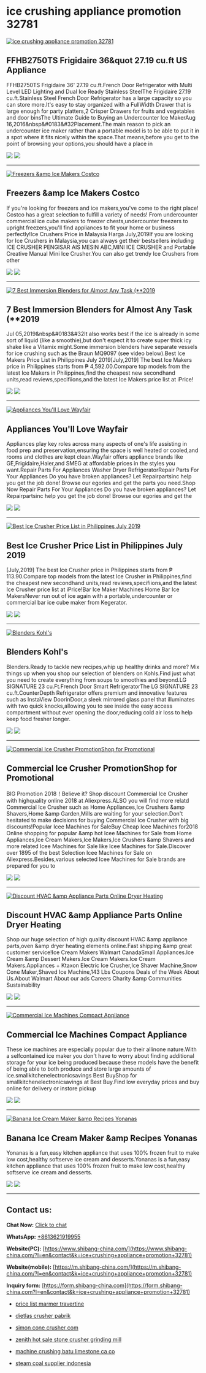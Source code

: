 # ice crushing appliance promotion 32781

<a href="https://swt.shibang-china.com/?l=en&img&k=ice+crushing+appliance+promotion+32781" target="_blank">![ice crushing appliance promotion 32781](http://static.shibang-china.com/all-800x300/944.jpg)</a>

## FFHB2750TS Frigidaire 36&quot 27.19 cu.ft US Appliance
FFHB2750TS Frigidaire 36' 27.19 cu.ft.French Door Refrigerator with Multi Level LED Lighting and Dual Ice Ready Stainless SteelThe Frigidaire 27.19 cu.ft.Stainless Steel French Door Refrigerator has a large capacity so you can store more.It's easy to stay organized with a FullWidth Drawer that is large enough for party platters,2 Crisper Drawers for fruits and vegetables and door binsThe Ultimate Guide to Buying an Undercounter Ice MakerAug 16,2016&nbsp&#0183&#32Placement.The main reason to pick an undercounter ice maker rather than a portable model is to be able to put it in a spot where it fits nicely within the space.That means,before you get to the point of browsing your options,you should have a place in


<a href="https://whatsapp.shibangsoft.com/WhatsApp.php" target="_blank" title="WhatsApp">![](http://static.shibang-china.com/icon/whatsapp.png)</a> <a href="https://swt.shibang-china.com/?l=en&icon&k=ice+crushing+appliance+promotion+32781" target="_blank">![](http://static.shibang-china.com/icon/chat-en.png)</a>

---

<a href="https://swt.shibang-china.com/?l=en&img&k=ice+crushing+appliance+promotion+32781" target="_blank">![Freezers &amp Ice Makers Costco](http://static.shibang-china.com/all-800x300/693.jpg)</a>

## Freezers &amp Ice Makers Costco
If you're looking for freezers and ice makers,you've come to the right place! Costco has a great selection to fulfill a variety of needs! From undercounter commercial ice cube makers to freezer chests,undercounter freezers to upright freezers,you'll find appliances to fit your home or business perfectly!Ice Crushers Price in Malaysia Harga July,2019If you are looking for Ice Crushers in Malaysia,you can always get their bestsellers including ICE CRUSHER PENGISAR AIS MESIN ABC,MINI ICE CRUSHER and Portable Creative Manual Mini Ice Crusher.You can also get trendy Ice Crushers from other


<a href="https://whatsapp.shibangsoft.com/WhatsApp.php" target="_blank" title="WhatsApp">![](http://static.shibang-china.com/icon/whatsapp.png)</a> <a href="https://swt.shibang-china.com/?l=en&icon&k=ice+crushing+appliance+promotion+32781" target="_blank">![](http://static.shibang-china.com/icon/chat-en.png)</a>

---

<a href="https://swt.shibang-china.com/?l=en&img&k=ice+crushing+appliance+promotion+32781" target="_blank">![7 Best Immersion Blenders for Almost Any Task (**2019](http://static.shibang-china.com/all-800x300/195.jpg)</a>

## 7 Best Immersion Blenders for Almost Any Task (**2019
Jul 05,2019&nbsp&#0183&#32It also works best if the ice is already in some sort of liquid (like a smoothie),but don't expect it to create super thick icy shake like a Vitamix might.Some immersion blenders have separate vessels for ice crushing such as the Braun MQ9097 (see video below).Best Ice Makers Price List in Philippines July 2019[July,2019] The best Ice Makers price in Philippines starts from ₱ 4,592.00.Compare top models from the latest Ice Makers in Philippines,find the cheapest new secondhand units,read reviews,specifiions,and the latest Ice Makers price list at iPrice!


<a href="https://whatsapp.shibangsoft.com/WhatsApp.php" target="_blank" title="WhatsApp">![](http://static.shibang-china.com/icon/whatsapp.png)</a> <a href="https://swt.shibang-china.com/?l=en&icon&k=ice+crushing+appliance+promotion+32781" target="_blank">![](http://static.shibang-china.com/icon/chat-en.png)</a>

---

<a href="https://swt.shibang-china.com/?l=en&img&k=ice+crushing+appliance+promotion+32781" target="_blank">![Appliances You'll Love Wayfair](http://static.shibang-china.com/all-800x300/624.jpg)</a>

## Appliances You'll Love Wayfair
Appliances play key roles across many aspects of one's life assisting in food prep and preservation,ensuring the space is well heated or cooled,and rooms and clothes are kept clean.Wayfair offers appliance brands like GE,Frigidaire,Haier,and SMEG at affordable prices in the styles you want.Repair Parts For Appliances Washer Dryer RefrigeratorRepair Parts For Your Appliances Do you have broken appliances? Let Repairpartsinc help you get the job done! Browse our egories and get the parts you need.Shop Now Repair Parts For Your Appliances Do you have broken appliances? Let Repairpartsinc help you get the job done! Browse our egories and get the


<a href="https://whatsapp.shibangsoft.com/WhatsApp.php" target="_blank" title="WhatsApp">![](http://static.shibang-china.com/icon/whatsapp.png)</a> <a href="https://swt.shibang-china.com/?l=en&icon&k=ice+crushing+appliance+promotion+32781" target="_blank">![](http://static.shibang-china.com/icon/chat-en.png)</a>

---

<a href="https://swt.shibang-china.com/?l=en&img&k=ice+crushing+appliance+promotion+32781" target="_blank">![Best Ice Crusher Price List in Philippines July 2019](http://static.shibang-china.com/all-800x300/1449.jpg)</a>

## Best Ice Crusher Price List in Philippines July 2019
[July,2019] The best Ice Crusher price in Philippines starts from ₱ 113.90.Compare top models from the latest Ice Crusher in Philippines,find the cheapest new secondhand units,read reviews,specifiions,and the latest Ice Crusher price list at iPrice!Bar Ice Maker Machines Home Bar Ice MakersNever run out of ice again with a portable,undercounter or commercial bar ice cube maker from Kegerator.


<a href="https://whatsapp.shibangsoft.com/WhatsApp.php" target="_blank" title="WhatsApp">![](http://static.shibang-china.com/icon/whatsapp.png)</a> <a href="https://swt.shibang-china.com/?l=en&icon&k=ice+crushing+appliance+promotion+32781" target="_blank">![](http://static.shibang-china.com/icon/chat-en.png)</a>

---

<a href="https://swt.shibang-china.com/?l=en&img&k=ice+crushing+appliance+promotion+32781" target="_blank">![Blenders Kohl's](http://static.shibang-china.com/all-800x300/380.jpg)</a>

## Blenders Kohl's
Blenders.Ready to tackle new recipes,whip up healthy drinks and more? Mix things up when you shop our selection of blenders on Kohls.Find just what you need to create everything from soups to smoothies and beyond.LG SIGNATURE 23 cu.Ft.French Door Smart RefrigeratorThe LG SIGNATURE 23 cu.ft.CounterDepth Refrigerator offers premium and innovative features such as InstaView DoorinDoor,a sleek mirrored glass panel that illuminates with two quick knocks,allowing you to see inside the easy access compartment without ever opening the door,reducing cold air loss to help keep food fresher longer.


<a href="https://whatsapp.shibangsoft.com/WhatsApp.php" target="_blank" title="WhatsApp">![](http://static.shibang-china.com/icon/whatsapp.png)</a> <a href="https://swt.shibang-china.com/?l=en&icon&k=ice+crushing+appliance+promotion+32781" target="_blank">![](http://static.shibang-china.com/icon/chat-en.png)</a>

---

<a href="https://swt.shibang-china.com/?l=en&img&k=ice+crushing+appliance+promotion+32781" target="_blank">![Commercial Ice Crusher PromotionShop for Promotional](http://static.shibang-china.com/all-800x300/665.jpg)</a>

## Commercial Ice Crusher PromotionShop for Promotional
BIG Promotion 2018！Believe it? Shop discount Commercial Ice Crusher with highquality online 2018 at Aliexpress.ALSO you will find more relatd Commercial Ice Crusher such as Home Appliances,Ice Crushers &amp Shavers,Home &amp Garden,Mills are waiting for your selection.Don't hesitated to make decisions for buying Commercial Ice Crusher with big discounts!Popular Icee Machines for SaleBuy Cheap Icee Machines for2018 Online shopping for popular &amp hot Icee Machines for Sale from Home Appliances,Ice Cream Makers,Ice Makers,Ice Crushers &amp Shavers and more related Icee Machines for Sale like Icee Machines for Sale.Discover over 1895 of the best Selection Icee Machines for Sale on Aliexpress.Besides,various selected Icee Machines for Sale brands are prepared for you to


<a href="https://whatsapp.shibangsoft.com/WhatsApp.php" target="_blank" title="WhatsApp">![](http://static.shibang-china.com/icon/whatsapp.png)</a> <a href="https://swt.shibang-china.com/?l=en&icon&k=ice+crushing+appliance+promotion+32781" target="_blank">![](http://static.shibang-china.com/icon/chat-en.png)</a>

---

<a href="https://swt.shibang-china.com/?l=en&img&k=ice+crushing+appliance+promotion+32781" target="_blank">![Discount HVAC &amp Appliance Parts Online Dryer Heating](http://static.shibang-china.com/all-800x300/61.jpg)</a>

## Discount HVAC &amp Appliance Parts Online Dryer Heating
Shop our huge selection of high quality discount HVAC &amp appliance parts,oven &amp dryer heating elements online.Fast shipping &amp great customer service!Ice Cream Makers Walmart CanadaSmall Appliances.Ice Cream &amp Dessert Makers.Ice Cream Makers.Ice Cream Makers.Appliances + Ktaxon Electric Ice Crusher,Ice Shaver Machine,Snow Cone Maker,Shaved Ice Machine,143 Lbs Coupons Deals of the Week About Us.About Walmart About our ads Careers Charity &amp Communities Sustainability


<a href="https://whatsapp.shibangsoft.com/WhatsApp.php" target="_blank" title="WhatsApp">![](http://static.shibang-china.com/icon/whatsapp.png)</a> <a href="https://swt.shibang-china.com/?l=en&icon&k=ice+crushing+appliance+promotion+32781" target="_blank">![](http://static.shibang-china.com/icon/chat-en.png)</a>

---

<a href="https://swt.shibang-china.com/?l=en&img&k=ice+crushing+appliance+promotion+32781" target="_blank">![Commercial Ice Machines Compact Appliance](http://static.shibang-china.com/all-800x300/182.jpg)</a>

## Commercial Ice Machines Compact Appliance
These ice machines are especially popular due to their allinone nature.With a selfcontained ice maker you don't have to worry about finding additional storage for your ice being produced because these models have the benefit of being able to both produce and store large amounts of ice.smallkitchenelectronicsavings Best BuyShop for smallkitchenelectronicsavings at Best Buy.Find low everyday prices and buy online for delivery or instore pickup


<a href="https://whatsapp.shibangsoft.com/WhatsApp.php" target="_blank" title="WhatsApp">![](http://static.shibang-china.com/icon/whatsapp.png)</a> <a href="https://swt.shibang-china.com/?l=en&icon&k=ice+crushing+appliance+promotion+32781" target="_blank">![](http://static.shibang-china.com/icon/chat-en.png)</a>

---

<a href="https://swt.shibang-china.com/?l=en&img&k=ice+crushing+appliance+promotion+32781" target="_blank">![Banana Ice Cream Maker &amp Recipes Yonanas](http://static.shibang-china.com/all-800x300/1251.jpg)</a>

## Banana Ice Cream Maker &amp Recipes Yonanas
Yonanas is a fun,easy kitchen appliance that uses 100% frozen fruit to make low cost,healthy softserve ice cream and desserts.Yonanas is a fun,easy kitchen appliance that uses 100% frozen fruit to make low cost,healthy softserve ice cream and desserts.

<a href="https://whatsapp.shibangsoft.com/WhatsApp.php" target="_blank" title="WhatsApp">![](http://static.shibang-china.com/icon/whatsapp.png)</a> <a href="https://swt.shibang-china.com/?l=en&icon&k=ice+crushing+appliance+promotion+32781" target="_blank">![](http://static.shibang-china.com/icon/chat-en.png)</a>

---
## Contact us:

**Chat Now:** [Click to chat](https://swt.shibang-china.com?l=en&contact&k=ice+crushing+appliance+promotion+32781)

**WhatsApp:**  [+8613621919955](https://whatsapp.shibangsoft.com/WhatsApp.php)

**Website(PC):** [https://www.shibang-china.com/](https://www.shibang-china.com/?l=en&contact&k=ice+crushing+appliance+promotion+32781)

**Website(mobile):** [https://m.shibang-china.com/](https://m.shibang-china.com/?l=en&contact&k=ice+crushing+appliance+promotion+32781)

**Inquiry form:** [https://form.shibang-china.com](https://form.shibang-china.com?l=en&contact&k=ice+crushing+appliance+promotion+32781)

* [price list marmer travertine](../118/price%20list%20marmer%20travertine.md)

* [dietlas crusher pabrik](../121/dietlas%20crusher%20pabrik.md)

* [simon cone crusher com](../118/simon%20cone%20crusher%20com.md)

* [zenith hot sale stone crusher grinding mill](../119/zenith%20hot%20sale%20stone%20crusher%20grinding%20mill.md)

* [machine crushing batu limestone ca co](../121/machine%20crushing%20batu%20limestone%20ca%20co.md)

* [steam coal supplier indonesia](../123/steam%20coal%20supplier%20indonesia.md)